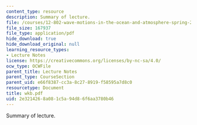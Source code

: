 ```yaml
---
content_type: resource
description: Summary of lecture.
file: /courses/12-802-wave-motions-in-the-ocean-and-atmosphere-spring-2004/2e3214268a081c5a94d86f6aa3780b46_wkb.pdf
file_size: 167937
file_type: application/pdf
hide_download: true
hide_download_original: null
learning_resource_types:
- Lecture Notes
license: https://creativecommons.org/licenses/by-nc-sa/4.0/
ocw_type: OCWFile
parent_title: Lecture Notes
parent_type: CourseSection
parent_uid: e66f8387-cc3a-8c27-8919-f58595a7d8c0
resourcetype: Document
title: wkb.pdf
uid: 2e321426-8a08-1c5a-94d8-6f6aa3780b46
---
```

Summary of lecture.